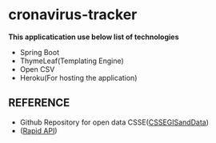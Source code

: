 # cronavirus-tracker
**This applicatication use below list of technologies**
- Spring Boot
- ThymeLeaf(Templating Engine)
- Open CSV
- Heroku(For hosting the application)

## REFERENCE
- Github Repository for open data CSSE([CSSEGISandData](https://github.com/CSSEGISandData/COVID-19))
- ([Rapid API](https://rapidapi.com/api-sports/api/covid-193))

